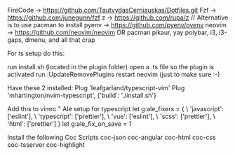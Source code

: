 FireCode -> https://github.com/TautvydasCerniauskas/Dotfiles.git
Fzf -> https://github.com/junegunn/fzf
z -> https://github.com/rupa/z // Alternative is to use pacman to install
pyenv -> https://github.com/pyenv/pyenv
neovim -> https://github.com/neovim/neovim OR pacman
pikaur, yay 
polybar, i3, i3-gaps, dmenu, and all that crap

For ts setup do this:

run install.sh (located in the plugin folder)
open a .ts file so the plugin is activated
run :UpdateRemovePlugins
restart neovim (just to make sure :-)

Have these 2 installed:
    Plug 'leafgarland/typescript-vim'
    Plug 'mhartington/nvim-typescript', {'build': './install.sh'}

Add this to vimrc
" Ale setup for typescript
let g:ale_fixers = {
\    'javascript': ['eslint'],
\    'typescript': ['prettier'],
\    'vue': ['eslint'],
\    'scss': ['prettier'],
\    'html': ['prettier']
\}
let g:ale_fix_on_save = 1

Install the following Coc Scripts
coc-json coc-angular coc-html coc-css coc-tsserver coc-highlight 
